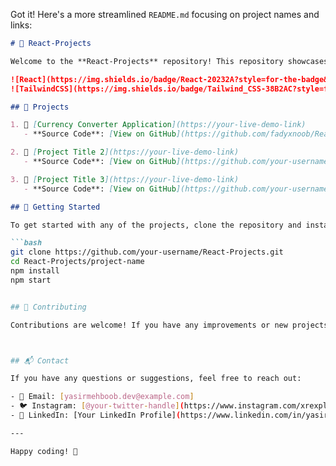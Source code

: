 Got it! Here's a more streamlined `README.md` focusing on project names and links:

```markdown
# 🌟 React-Projects

Welcome to the **React-Projects** repository! This repository showcases a collection of projects built using **React.js** and **Tailwind CSS**.

![React](https://img.shields.io/badge/React-20232A?style=for-the-badge&logo=react&logoColor=61DAFB)
![TailwindCSS](https://img.shields.io/badge/Tailwind_CSS-38B2AC?style=for-the-badge&logo=tailwind-css&logoColor=white)

## 🚀 Projects

1. 💱 [Currency Converter Application](https://your-live-demo-link)
   - **Source Code**: [View on GitHub](https://github.com/fadyxnoob/Reacts-Projects/tree/main/currency-converter)

2. 🌟 [Project Title 2](https://your-live-demo-link)
   - **Source Code**: [View on GitHub](https://github.com/your-username/React-Projects/tree/main/project-title-2)

3. 🚀 [Project Title 3](https://your-live-demo-link)
   - **Source Code**: [View on GitHub](https://github.com/your-username/React-Projects/tree/main/project-title-3)

## 📖 Getting Started

To get started with any of the projects, clone the repository and install the necessary dependencies:

```bash
git clone https://github.com/your-username/React-Projects.git
cd React-Projects/project-name
npm install
npm start


## 🤝 Contributing

Contributions are welcome! If you have any improvements or new projects to add, feel free to fork the repository, make your changes, and submit a pull request.



## 📬 Contact

If you have any questions or suggestions, feel free to reach out:

- 📧 Email: [yasirmehboob.dev@example.com]
- 🐦 Instagram: [@your-twitter-handle](https://www.instagram.com/xrexplained/)
- 💼 LinkedIn: [Your LinkedIn Profile](https://www.linkedin.com/in/yasir-mehboob-56310a288/)

---

Happy coding! 🚀
```
